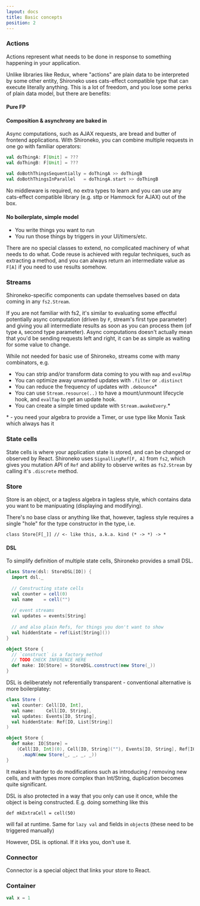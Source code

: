 ```yaml
---
layout: docs
title: Basic concepts
position: 2
---
```


### Actions
Actions represent what needs to be done in response to something
happening in your application.

Unlike libraries like Redux, where "actions" are plain data to be
interpreted by some other entity, Shironeko uses cats-effect compatible
type that can execute literally anything. This is a lot of freedom, and
you lose some perks of plain data model, but there are benefits:

#### Pure FP


#### Composition & asynchrony are baked in
Async computations, such as AJAX requests, are bread and butter of
frontend applications. With Shironeko, you can combine multiple requests
in one go with familiar operators:

```scala
val doThingA: F[Unit] = ???
val doThingB: F[Unit] = ???

val doBothThingsSequentially = doThingA >> doThingB
val doBothThingsInParallel   = doThingA.start >> doThingB
```

No middleware is required, no extra types to learn and you can use
any cats-effect compatible library (e.g. sttp or Hammock for AJAX) out
of the box.


#### No boilerplate, simple model
- You write things you want to run
- You run those things by triggers in your UI/timers/etc.

There are no special classes to extend, no complicated machinery of what
needs to do what. Code reuse is achieved with regular techniques, such
as extracting a method, and you can always return an intermediate value
as `F[A]` if you need to use results somehow.

### Streams
Shironeko-specific components can update themselves based on data
coming in any `fs2.Stream`.

If you are not familiar with fs2, it's similar to evaluating some
effectful potentially async computation (driven by `F`, stream's first
type parameter) and giving you all intermediate results as soon as you
can process them (of type `A`, second type parameter). Async 
computations doesn't actually mean that you'd be sending requests left
and right, it can be as simple as waiting for some value to change.

While not needed for basic use of Shironeko, streams come with many
combinators, e.g.
- You can strip and/or transform data coming to you with `map` and
`evalMap`
- You can optimize away unwanted updates with `.filter` or `.distinct`
- You can reduce the frequency of updates with `.debounce`*
- You can use `Stream.resource(..)` to have a mount/unmount lifecycle
hook, and `evalTap` to get an update hook.
- You can create a simple timed update with `Stream.awakeEvery`.*

\* - you need your algebra to provide a Timer, or use type like Monix
Task which always has it

### State cells
State cells is where your application state is stored, and can be
changed or observed by React. Shironeko uses `SignallingRef[F, A]` from
`fs2`, which gives you mutation API of `Ref` and ability to observe
writes as `fs2.Stream` by calling it's `.discrete` method.


### Store
Store is an object, or a tagless algebra in tagless style, which
contains data you want to be manipuating (displaying and modifying).

There's no base class or anything like that, however, tagless style
requires a single "hole" for the type constructor in the type, i.e.

```
class Store[F[_]] // <- like this, a.k.a. kind (* -> *) -> *
```

#### DSL
To simplify definition of multiple state cells, Shironeko provides a
small DSL.

```scala
class Store(dsl: StoreDSL[IO]) {
  import dsl._
  
  // Constructing state cells
  val counter = cell(0)
  val name    = cell("")
  
  // event streams
  val updates = events[String]
  
  // and also plain Refs, for things you don't want to show
  val hiddenState = ref(List[String]())
}

object Store {
  // `construct` is a factory method
  // TODO CHECK INFERENCE HERE
  def make: IO[Store] = StoreDSL.construct(new Store(_))
}
```

DSL is deliberately not referentially transparent - conventional
alternative is more boilerplatey:

```scala
class Store (
  val counter: Cell[IO, Int],
  val name:    Cell[IO, String],
  val updates: Events[IO, String],
  val hiddenState: Ref[IO, List[String]]
)

object Store {
  def make: IO[Store] =
    (Cell[IO, Int](0), Cell[IO, String](""), Events[IO, String], Ref[IO].of(List[String]()))
      .mapN(new Store(_, _, _, _))
}
```

It makes it harder to do modifications such as introducing / removing new
cells, and with types more complex than Int/String, duplication becomes
quite significant.

DSL is also protected in a way that you only can use it once, while
the object is being constructed. E.g. doing something like this
```
def mkExtraCell = cell(50)
```
will fail at runtime. Same for `lazy val` and fields in `object`s (these
need to be triggered manually)

However, DSL is optional. If it irks you, don't use it.

### Connector

Connector is a special object that links your store to React.

### Container

```scala mdoc
val x = 1
```